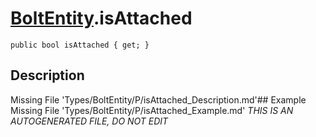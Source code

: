 # [BoltEntity](Types/BoltEntity.md).isAttached
`public bool isAttached { get; }`
## Description
Missing File 'Types/BoltEntity/P/isAttached_Description.md'## Example
Missing File 'Types/BoltEntity/P/isAttached_Example.md'
*THIS IS AN AUTOGENERATED FILE, DO NOT EDIT*
